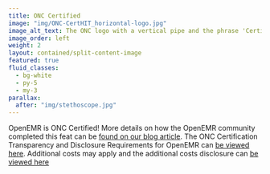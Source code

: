```yaml
---
title: ONC Certified
image: "img/ONC-CertHIT_horizontal-logo.jpg"
image_alt_text: The ONC logo with a vertical pipe and the phrase 'Certified HealthIT' to the right
image_order: left
weight: 2
layout: contained/split-content-image
featured: true
fluid_classes:
  - bg-white
  - py-5
  - my-3
parallax:
  after: "img/stethoscope.jpg"
---
```


OpenEMR is ONC Certified! More details on how the OpenEMR community completed this feat can be [found on our blog article](blog/openemr-achieves-onc-2015-cures-update-certification-with-groundbreaking-release-70). The ONC Certification Transparency and Disclosure Requirements for OpenEMR can [be viewed here](https://open-emr.org/wiki/index.php/OpenEMR_Wiki_Home_Page#2015_ONC_Ambulatory_EHR_Certification"). Additional costs may apply and the additional costs disclosure can [be viewed here](https://open-emr.org/wiki/index.php/OpenEMR_Wiki_Home_Page#additional-costs-disclosure")
